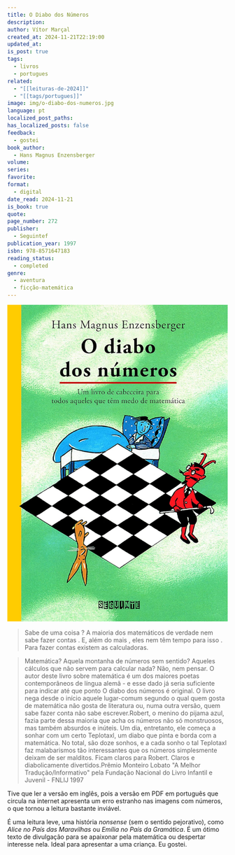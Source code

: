 ```yaml
---
title: O Diabo dos Números
description: 
author: Vítor Marçal
created_at: 2024-11-21T22:19:00
updated_at: 
is_post: true
tags:
  - livros
  - portugues
related:
  - "[[leituras-de-2024]]"
  - "[[tags/portugues]]"
image: img/o-diabo-dos-numeros.jpg
language: pt
localized_post_paths: 
has_localized_posts: false
feedback:
  - gostei
book_author:
  - Hans Magnus Enzensberger
volume: 
series: 
favorite: 
format:
  - digital
date_read: 2024-11-21
is_book: true
quote: 
page_number: 272
publisher:
  - Seguintef
publication_year: 1997
isbn: 978-8571647183
reading_status:
  - completed
genre:
  - aventura
  - ficção-matemática
---
```


![o-diabo-dos-numeros](img/o-diabo-dos-numeros.jpg)

>Sabe de uma coisa ? A maioria dos matemáticos de verdade nem sabe fazer contas . E, além do mais , eles nem têm tempo para isso . Para fazer contas existem as calculadoras.

> Matemática? Aquela montanha de números sem sentido? Aqueles cálculos que não servem para calcular nada? Não, nem pensar. O autor deste livro sobre matemática é um dos maiores poetas contemporâneos de língua alemã - e esse dado já seria suficiente para indicar até que ponto O diabo dos números é original. O livro nega desde o início aquele lugar-comum segundo o qual quem gosta de matemática não gosta de literatura ou, numa outra versão, quem sabe fazer conta não sabe escrever.Robert, o menino do pijama azul, fazia parte dessa maioria que acha os números não só monstruosos, mas também absurdos e inúteis. Um dia, entretanto, ele começa a sonhar com um certo Teplotaxl, um diabo que pinta e borda com a matemática. No total, são doze sonhos, e a cada sonho o tal Teplotaxl faz malabarismos tão interessantes que os números simplesmente deixam de ser malditos. Ficam claros para Robert. Claros e diabolicamente divertidos.Prêmio Monteiro Lobato "A Melhor Tradução/Informativo" pela Fundação Nacional do Livro Infantil e Juvenil - FNLIJ 1997

Tive que ler a versão em inglês, pois a versão em PDF em português que circula na internet apresenta um erro estranho nas imagens com números, o que tornou a leitura bastante inviável.

É uma leitura leve, uma história _nonsense_ (sem o sentido pejorativo), como _Alice no País das Maravilhas_ ou _Emília no País da Gramática_. É um ótimo texto de divulgação para se apaixonar pela matemática ou despertar interesse nela. Ideal para apresentar a uma criança. Eu gostei.